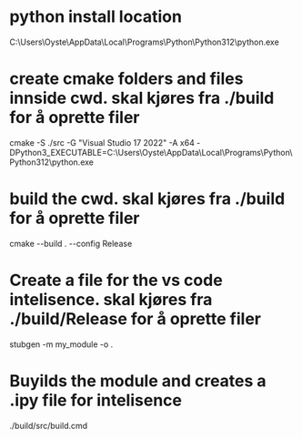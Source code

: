 # python install location
C:\Users\Oyste\AppData\Local\Programs\Python\Python312\python.exe 

# create cmake folders and files innside cwd. skal kjøres fra ./build for å oprette filer
cmake -S ./src -G "Visual Studio 17 2022" -A x64 -DPython3_EXECUTABLE=C:\Users\Oyste\AppData\Local\Programs\Python\Python312\python.exe 

# build the cwd. skal kjøres fra ./build for å oprette filer
cmake --build . --config Release

# Create a file for the vs code intelisence. skal kjøres fra ./build/Release for å oprette filer
stubgen -m my_module -o .

# Buyilds the module and creates a .ipy file for intelisence
./build/src/build.cmd